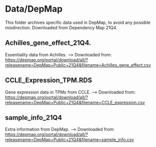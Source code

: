 # Data/DepMap #
This folder archives specific data used in DepMap, to avoid any possible misdirection. Downloaded from Dependency Map 21Q4.

## Achilles_gene_effect_21Q4. ##
Essentiality data from Achilles. --> Downloaded from: https://depmap.org/portal/download/all/?releasename=DepMap+Public+21Q4&filename=Achilles_gene_effect.csv

## CCLE_Expression_TPM.RDS ##
Gene expression data in TPMs from CCLE. --> Downloaded from: https://depmap.org/portal/download/all/?releasename=DepMap+Public+21Q4&filename=CCLE_expression.csv

## sample_info_21Q4 ##
Extra information from DepMap. --> Downloaded from: https://depmap.org/portal/download/all/?releasename=DepMap+Public+21Q4&filename=sample_info.csv